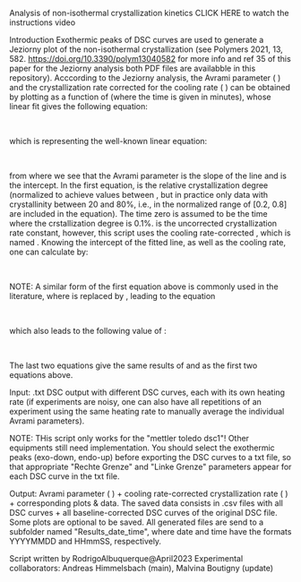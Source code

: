 
Analysis of non-isothermal crystallization kinetics
CLICK HERE to watch the instructions video

Introduction
Exothermic peaks of DSC curves are used to generate a Jeziorny plot of the non-isothermal crystallization (see Polymers 2021, 13, 582. https://doi.org/10.3390/polym13040582 for more info and ref 35 of this paper for the Jeziorny analysis 
 both PDF files are availabble in this repository). Acccording to the Jeziorny analysis, the Avrami parameter (
) and the crystallization rate corrected for the cooling rate (
) can be obtained by plotting 
 as a function of 
 (where the time 
 is given in minutes), whose linear fit gives the following equation:

  

which is representing the well-known linear equation:

  

from where we see that the Avrami parameter is the slope of the line and 
 is the intercept. In the first equation, 
 is the relative crystallization degree (normalized to achieve values between 
, but in practice only data with crystallinity between 20 and 80%, i.e., in the normalized range of [0.2, 0.8] are included in the equation). The time zero is assumed to be the time where the crstallization degree is 0.1%. 
 is the uncorrected crystallization rate constant, however, this script uses the cooling rate-corrected 
, which is named 
. Knowing the intercept of the fitted line, as well as the cooling rate, one can calculate 
 by:

  
 



NOTE: A similar form of the first equation above is commonly used in the literature, where 
 is replaced by 
, leading to the equation

  

which also leads to the following value of 
:

  
 

The last two equations give the same results of 
 and 
 as the first two equations above.

Input:
.txt DSC output with different DSC curves, each with its own heating rate (if experiments are noisy, one can also have all repetitions of an experiment using the same heating rate to manually average the individual Avrami parameters).

NOTE: THis script only works for the "mettler toledo dsc1"! Other equipments still need implementation. You should select the exothermic peaks (exo-down, endo-up) before exporting the DSC curves to a txt file, so that appropriate "Rechte Grenze" and "Linke Grenze" parameters appear for each DSC curve in the txt file.

Output:
Avrami parameter (
) + cooling rate-corrected crystallization rate (
) + corresponding plots & data. The saved data consists in .csv files with all DSC curves + all baseline-corrected DSC curves of the original DSC file. Some plots are optional to be saved. All generated files are send to a subfolder named "Results_date_time", where date and time have the formats YYYYMMDD and HHmmSS, respectively.

Script written by RodrigoAlbuquerque@April2023
Experimental collaborators: Andreas Himmelsbach (main), Malvina Boutigny (update)
